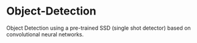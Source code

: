 # Object-Detection
Object Detection using a pre-trained SSD (single shot detector) based on convolutional neural networks.
